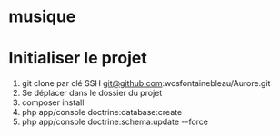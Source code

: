 musique
=======
# Initialiser le projet

1. git clone par clé SSH git@github.com:wcsfontainebleau/Aurore.git
2. Se déplacer dans le dossier du projet
3. composer install
3. php app/console doctrine:database:create
4. php app/console doctrine:schema:update --force

